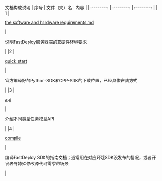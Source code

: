 文档构成说明
| 序号  | 文件（夹）名 | 内容 | 
| :--------:  | :--------: | :--------: | 
| 1  | <p align="left">[the software and hardware requirements.md</p>](the%20software%20and%20hardware%20requirements.md) | <p align="left">说明FastDeploy服务器端的软硬件环境要求</p> |
|2 | <p align="left">[quick_start](quick_start)</p> | <p align="left">官方编译好的Python-SDK和CPP-SDK的下载位置，已经具体安装方式</p>|
|3 |<p align="left"> [api](api.md)</p> | <p align="left">介绍不同类型任务模型API </p>|
|4 | <p align="left">[compile](compile)</p> | <p align="left">编译FastDeploy SDK的指南文档；通常用在对应环境SDK没发布的情况，或者开发者有特殊修改源代码需求的场景 </p>|
